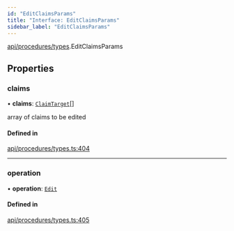 ```yaml
---
id: "EditClaimsParams"
title: "Interface: EditClaimsParams"
sidebar_label: "EditClaimsParams"
---
```


[api/procedures/types](../../../../../modules/API/Procedures/Types/Types.md).EditClaimsParams

## Properties

### claims

• **claims**: [`ClaimTarget`](../../../../Types/ClaimTarget/ClaimTarget.md)[]

array of claims to be edited

#### Defined in

[api/procedures/types.ts:404](https://github.com/PolymeshAssociation/polymesh-sdk/blob/372a67e5d/src/api/procedures/types.ts#L404)

___

### operation

• **operation**: [`Edit`](../../../../../enums/API/Procedures/Types/ClaimOperation/ClaimOperation.md#edit)

#### Defined in

[api/procedures/types.ts:405](https://github.com/PolymeshAssociation/polymesh-sdk/blob/372a67e5d/src/api/procedures/types.ts#L405)
